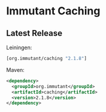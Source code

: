 # Immutant Caching

## Latest Release

Leiningen:

``` clj
[org.immutant/caching "2.1.8"]
```

Maven:

``` xml
<dependency>
  <groupId>org.immutant</groupId>
  <artifactId>caching</artifactId>
  <version>2.1.8</version>
</dependency>
```
